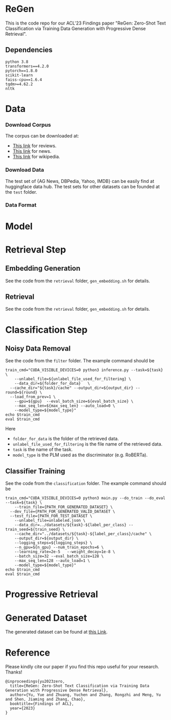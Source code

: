 # ReGen
This is the code repo for our ACL'23 Findings paper "ReGen: Zero-Shot Text Classification via Training Data Generation with Progressive Dense Retrieval".


## Dependencies
```
python 3.8
transformers==4.2.0
pytorch==1.8.0
scikit-learn
faiss-cpu==1.6.4
tqdm>=4.62.2
nltk
```

# Data
### Download Corpus
The corpus can be downloaded at:
- [This link](https://huggingface.co/datasets/yyu/review_corpus) for reviews.
- [This link](https://huggingface.co/datasets/yyu/news_corpus) for news.
- [This link](https://huggingface.co/datasets/yyu/wiki_corpus) for wikipedia.

### Download Data
The test set of {AG News, DBPedia, Yahoo, IMDB} can be easily find at huggingface data hub. The test sets for other datasets can be founded at the `test` folder.



### Data Format

# Model 

# Retrieval Step
## Embedding Generation
See the code from the  `retrieval` folder, `gen_embedding.sh` for details.

## Retrieval
See the code from the  `retrieval` folder, `gen_embedding.sh` for details.

# Classification Step
## Noisy Data Removal
See the code from the `filter` folder. The example command should be
```
train_cmd="CUDA_VISIBLE_DEVICES=0 python3 inference.py --task=${task} \
	--unlabel_file=${unlabel_file_used_for_filtering} \
	--data_dir=${folder_for_data}	\
  --cache_dir="${task}/cache" --output_dir=${output_dir} --round=${round} \
  --load_from_prev=1 \
	--gpu=${gpu}  --eval_batch_size=${eval_batch_size} \
	--max_seq_len=${max_seq_len} --auto_load=0 \
	--model_type=${model_type}"
echo $train_cmd
eval $train_cmd
```
Here
- `folder_for_data` is the folder of the retrieved data.
- `unlabel_file_used_for_filtering` is the file name of the retrieved data.
- `task` is the name of the task.
- `model_type` is the PLM used as the discriminator (e.g. RoBERTa).

## Classifier Training
See the code from the `classification` folder. The example command should be
```
train_cmd="CUDA_VISIBLE_DEVICES=0 python3 main.py --do_train --do_eval --task=${task} \
	--train_file={PATH_FOR_GENERATED_DATASET} \
  --dev_file={PATH_FOR_GENERATED_VALID_DATASET \
  --test_file={PATH_FOR_TEST_DATASET \
	--unlabel_file=unlabeled.json \
	--data_dir=../datasets/${task}-${label_per_class} --train_seed=${train_seed} \
	--cache_dir="../datasets/${task}-${label_per_class}/cache" \
	--output_dir=${output_dir} \
	--logging_steps=${logging_steps} \
	--n_gpu=${n_gpu} --num_train_epochs=6 \
	--learning_rate=2e-5   --weight_decay=1e-8 \
	--batch_size=32 --eval_batch_size=128 \
	--max_seq_len=128 --auto_load=1 \
	--model_type=${model_type}"
echo $train_cmd
eval $train_cmd
```

# Progressive Retrieval

# Generated Dataset
The generated dataset can be found at [this Link](https://drive.google.com/drive/folders/1mW91mfNqt5COZcIJg8QMhjMoWjGMyAm-?usp=share_link).

# Reference
Please kindly cite our paper if you find this repo useful for your research. Thanks!
```
@inproceedings{yu2023zero,
  title={ReGen: Zero-Shot Text Classification via Training Data Generation with Progressive Dense Retrieval},
  author={Yu, Yue and Zhuang, Yuchen and Zhang, Rongzhi and Meng, Yu and Shen, Jiaming and Zhang, Chao},
  booktitle={Findings of ACL},
  year={2023}
}
```